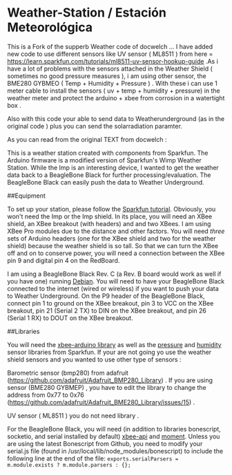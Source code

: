 Weather-Station / Estación Meteorológica
========================================
This is a Fork of the supperb Weather code of docwelch ...
I have added new code to use different sensors like UV sensor ( ML8511 ) from here = https://learn.sparkfun.com/tutorials/ml8511-uv-sensor-hookup-guide .As i have a lot of problems with the sensors attached in the Weather Shield ( sometimes no good pressure measures ), i am using other sensor, the  BME280 GYBMEO ( Temp + Humidity + Pressure ) . With these i can use 1 meter cable to install the sensors ( uv + temp + humidity + pressure) in the weather meter and protect the arduino + xbee from corrosion in a watertight box .

Also with this code your able to send data to Weatherunderground (as in the original code ) plus you can send the solarradiation paramter.

As you can read from the original TEXT from docwelch :

This is a weather station created with components from Sparkfun. The Arduino firmware is a modified version of Sparkfun's Wimp Weather Station. While the Imp is an interesting device, I wanted to get the weather data back to a BeagleBone Black for further processing/evaluation. The BeagleBone Black can easily push the data to Weather Underground. 


##Equipment

To set up your station, please follow the [Sparkfun tutorial](https://learn.sparkfun.com/tutorials/weather-station-wirelessly-connected-to-wunderground). Obviously, you won't need the Imp or the Imp shield. In its place, you will need an XBee shield, an XBee breakout (with headers) and and two XBees. I am using XBee Pro modules due to the distance and other factors. You will need *three* sets of Arduino headers (one for the XBee shield and two for the weather shield) because the weather shield is so tall. So that we can turn the XBee off and on to conserve power, you will need a connection between the XBee pin 9 and digital pin 4 on the RedBoard.

I am using a BeagleBone Black Rev. C (a Rev. B board would work as well if you have one) running [Debian](http://beagleboard.org/latest-images/). You will need to have your BeagleBone Black connected to the internet (wired or wireless) if you want to push your data to Weather Underground. On the P9 header of the BeagleBone Black, connect pin 1 to ground on the XBee breakout, pin 3 to VCC on the XBee breakout, pin 21 (Serial 2 TX) to DIN on the XBee breakout, and pin 26 (Serial 1 RX) to DOUT on the XBee breakout.


##Libraries

You will need the [xbee-arduino library](https://code.google.com/p/xbee-arduino/) as well as the [pressure](https://github.com/sparkfun/MPL3115A2_Breakout) and [humidity](https://github.com/sparkfun/HTU21D_Breakout) sensor libraries from Sparkfun. 
If your are not going yo use the weather shield sensors and you wanted to use other type of sensors :

Barometric sensor (bmp280) from adafruit (https://github.com/adafruit/Adafruit_BMP280_Library) . 
If you are using sensor (BME280 GYBMEP) , you have to edit the library to change the address from 0x77 to 0x76 (https://github.com/adafruit/Adafruit_BME280_Library/issues/15) .

UV sensor ( ML8511 ) you do not need library .

For the BeagleBone Black, you will need (in addition to libraries bonescript, socketio, and serial installed by default) [xbee-api](https://www.npmjs.org/package/xbee-api) and [moment](https://www.npmjs.org/package/moment). Unless you are using the latest Bonescript from Github, you need to modify your serial.js file (found in /usr/local/lib/node_modules/bonescript) to include the following line at the end of the file: `exports.serialParsers = m.module.exists ? m.module.parsers : {};`
